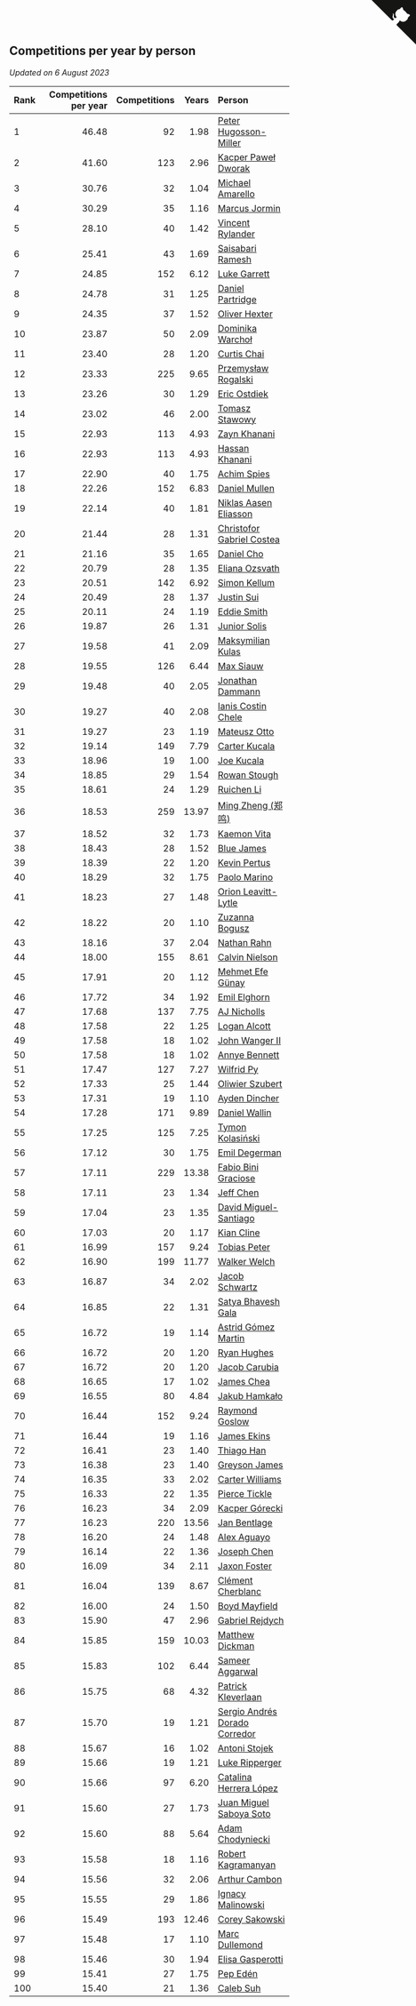 ## Competitions per year by person

*Updated on  6 August 2023*

| Rank | Competitions per year | Competitions | Years | Person |
| :--- | ---: | ---: | ---: | :--- |
| 1 | 46.48 | 92 | 1.98 | [Peter Hugosson-Miller](https://www.worldcubeassociation.org/persons/2021HUGO01) |
| 2 | 41.60 | 123 | 2.96 | [Kacper Paweł Dworak](https://www.worldcubeassociation.org/persons/2020DWOR01) |
| 3 | 30.76 | 32 | 1.04 | [Michael Amarello](https://www.worldcubeassociation.org/persons/2022AMAR09) |
| 4 | 30.29 | 35 | 1.16 | [Marcus Jormin](https://www.worldcubeassociation.org/persons/2022JORM01) |
| 5 | 28.10 | 40 | 1.42 | [Vincent Rylander](https://www.worldcubeassociation.org/persons/2022RYLA01) |
| 6 | 25.41 | 43 | 1.69 | [Saisabari Ramesh](https://www.worldcubeassociation.org/persons/2021RAME01) |
| 7 | 24.85 | 152 | 6.12 | [Luke Garrett](https://www.worldcubeassociation.org/persons/2017GARR05) |
| 8 | 24.78 | 31 | 1.25 | [Daniel Partridge](https://www.worldcubeassociation.org/persons/2022PART02) |
| 9 | 24.35 | 37 | 1.52 | [Oliver Hexter](https://www.worldcubeassociation.org/persons/2022HEXT01) |
| 10 | 23.87 | 50 | 2.09 | [Dominika Warchoł](https://www.worldcubeassociation.org/persons/2021WARC01) |
| 11 | 23.40 | 28 | 1.20 | [Curtis Chai](https://www.worldcubeassociation.org/persons/2022CHAI02) |
| 12 | 23.33 | 225 | 9.65 | [Przemysław Rogalski](https://www.worldcubeassociation.org/persons/2013ROGA02) |
| 13 | 23.26 | 30 | 1.29 | [Eric Ostdiek](https://www.worldcubeassociation.org/persons/2022OSTD01) |
| 14 | 23.02 | 46 | 2.00 | [Tomasz Stawowy](https://www.worldcubeassociation.org/persons/2021STAW01) |
| 15 | 22.93 | 113 | 4.93 | [Zayn Khanani](https://www.worldcubeassociation.org/persons/2018KHAN28) |
| 16 | 22.93 | 113 | 4.93 | [Hassan Khanani](https://www.worldcubeassociation.org/persons/2018KHAN26) |
| 17 | 22.90 | 40 | 1.75 | [Achim Spies](https://www.worldcubeassociation.org/persons/2021SPIE01) |
| 18 | 22.26 | 152 | 6.83 | [Daniel Mullen](https://www.worldcubeassociation.org/persons/2016MULL04) |
| 19 | 22.14 | 40 | 1.81 | [Niklas Aasen Eliasson](https://www.worldcubeassociation.org/persons/2021ELIA01) |
| 20 | 21.44 | 28 | 1.31 | [Christofor Gabriel Costea](https://www.worldcubeassociation.org/persons/2022COST03) |
| 21 | 21.16 | 35 | 1.65 | [Daniel Cho](https://www.worldcubeassociation.org/persons/2021CHOD01) |
| 22 | 20.79 | 28 | 1.35 | [Eliana Ozsvath](https://www.worldcubeassociation.org/persons/2022OZSV01) |
| 23 | 20.51 | 142 | 6.92 | [Simon Kellum](https://www.worldcubeassociation.org/persons/2016KELL12) |
| 24 | 20.49 | 28 | 1.37 | [Justin Sui](https://www.worldcubeassociation.org/persons/2022SUIJ01) |
| 25 | 20.11 | 24 | 1.19 | [Eddie Smith](https://www.worldcubeassociation.org/persons/2022SMIT20) |
| 26 | 19.87 | 26 | 1.31 | [Junior Solis](https://www.worldcubeassociation.org/persons/2022SOLI03) |
| 27 | 19.58 | 41 | 2.09 | [Maksymilian Kulas](https://www.worldcubeassociation.org/persons/2021KULA02) |
| 28 | 19.55 | 126 | 6.44 | [Max Siauw](https://www.worldcubeassociation.org/persons/2017SIAU02) |
| 29 | 19.48 | 40 | 2.05 | [Jonathan Dammann](https://www.worldcubeassociation.org/persons/2021DAMM01) |
| 30 | 19.27 | 40 | 2.08 | [Ianis Costin Chele](https://www.worldcubeassociation.org/persons/2021CHEL01) |
| 31 | 19.27 | 23 | 1.19 | [Mateusz Otto](https://www.worldcubeassociation.org/persons/2022OTTO01) |
| 32 | 19.14 | 149 | 7.79 | [Carter Kucala](https://www.worldcubeassociation.org/persons/2015KUCA01) |
| 33 | 18.96 | 19 | 1.00 | [Joe Kucala](https://www.worldcubeassociation.org/persons/2022KUCA01) |
| 34 | 18.85 | 29 | 1.54 | [Rowan Stough](https://www.worldcubeassociation.org/persons/2022STOU01) |
| 35 | 18.61 | 24 | 1.29 | [Ruichen Li](https://www.worldcubeassociation.org/persons/2022LIRU02) |
| 36 | 18.53 | 259 | 13.97 | [Ming Zheng (郑鸣)](https://www.worldcubeassociation.org/persons/2009ZHEN11) |
| 37 | 18.52 | 32 | 1.73 | [Kaemon Vita](https://www.worldcubeassociation.org/persons/2021VITA01) |
| 38 | 18.43 | 28 | 1.52 | [Blue James](https://www.worldcubeassociation.org/persons/2022JAME01) |
| 39 | 18.39 | 22 | 1.20 | [Kevin Pertus](https://www.worldcubeassociation.org/persons/2022PERT01) |
| 40 | 18.29 | 32 | 1.75 | [Paolo Marino](https://www.worldcubeassociation.org/persons/2021MARI04) |
| 41 | 18.23 | 27 | 1.48 | [Orion Leavitt-Lytle](https://www.worldcubeassociation.org/persons/2022LEAV01) |
| 42 | 18.22 | 20 | 1.10 | [Zuzanna Bogusz](https://www.worldcubeassociation.org/persons/2022BOGU01) |
| 43 | 18.16 | 37 | 2.04 | [Nathan Rahn](https://www.worldcubeassociation.org/persons/2021RAHN01) |
| 44 | 18.00 | 155 | 8.61 | [Calvin Nielson](https://www.worldcubeassociation.org/persons/2014NIEL03) |
| 45 | 17.91 | 20 | 1.12 | [Mehmet Efe Günay](https://www.worldcubeassociation.org/persons/2022GUNA05) |
| 46 | 17.72 | 34 | 1.92 | [Emil Elghorn](https://www.worldcubeassociation.org/persons/2021ELGH01) |
| 47 | 17.68 | 137 | 7.75 | [AJ Nicholls](https://www.worldcubeassociation.org/persons/2015NICH04) |
| 48 | 17.58 | 22 | 1.25 | [Logan Alcott](https://www.worldcubeassociation.org/persons/2022ALCO02) |
| 49 | 17.58 | 18 | 1.02 | [John Wanger II](https://www.worldcubeassociation.org/persons/2022WANG39) |
| 50 | 17.58 | 18 | 1.02 | [Annye Bennett](https://www.worldcubeassociation.org/persons/2022BENN11) |
| 51 | 17.47 | 127 | 7.27 | [Wilfrid Py](https://www.worldcubeassociation.org/persons/2016PYWI01) |
| 52 | 17.33 | 25 | 1.44 | [Oliwier Szubert](https://www.worldcubeassociation.org/persons/2022SZUB01) |
| 53 | 17.31 | 19 | 1.10 | [Ayden Dincher](https://www.worldcubeassociation.org/persons/2022DINC01) |
| 54 | 17.28 | 171 | 9.89 | [Daniel Wallin](https://www.worldcubeassociation.org/persons/2013WALL03) |
| 55 | 17.25 | 125 | 7.25 | [Tymon Kolasiński](https://www.worldcubeassociation.org/persons/2016KOLA02) |
| 56 | 17.12 | 30 | 1.75 | [Emil Degerman](https://www.worldcubeassociation.org/persons/2021DEGE01) |
| 57 | 17.11 | 229 | 13.38 | [Fabio Bini Graciose](https://www.worldcubeassociation.org/persons/2010GRAC02) |
| 58 | 17.11 | 23 | 1.34 | [Jeff Chen](https://www.worldcubeassociation.org/persons/2022CHEN19) |
| 59 | 17.04 | 23 | 1.35 | [David Miguel-Santiago](https://www.worldcubeassociation.org/persons/2022MIGU02) |
| 60 | 17.03 | 20 | 1.17 | [Kian Cline](https://www.worldcubeassociation.org/persons/2022CLIN01) |
| 61 | 16.99 | 157 | 9.24 | [Tobias Peter](https://www.worldcubeassociation.org/persons/2014PETE03) |
| 62 | 16.90 | 199 | 11.77 | [Walker Welch](https://www.worldcubeassociation.org/persons/2011WELC01) |
| 63 | 16.87 | 34 | 2.02 | [Jacob Schwartz](https://www.worldcubeassociation.org/persons/2021SCHW01) |
| 64 | 16.85 | 22 | 1.31 | [Satya Bhavesh Gala](https://www.worldcubeassociation.org/persons/2022GALA03) |
| 65 | 16.72 | 19 | 1.14 | [Astrid Gómez Martin](https://www.worldcubeassociation.org/persons/2022MART26) |
| 66 | 16.72 | 20 | 1.20 | [Ryan Hughes](https://www.worldcubeassociation.org/persons/2022HUGH04) |
| 67 | 16.72 | 20 | 1.20 | [Jacob Carubia](https://www.worldcubeassociation.org/persons/2022CARU02) |
| 68 | 16.65 | 17 | 1.02 | [James Chea](https://www.worldcubeassociation.org/persons/2022CHEA05) |
| 69 | 16.55 | 80 | 4.84 | [Jakub Hamkało](https://www.worldcubeassociation.org/persons/2018HAMK01) |
| 70 | 16.44 | 152 | 9.24 | [Raymond Goslow](https://www.worldcubeassociation.org/persons/2014GOSL01) |
| 71 | 16.44 | 19 | 1.16 | [James Ekins](https://www.worldcubeassociation.org/persons/2022EKIN01) |
| 72 | 16.41 | 23 | 1.40 | [Thiago Han](https://www.worldcubeassociation.org/persons/2022HANT01) |
| 73 | 16.38 | 23 | 1.40 | [Greyson James](https://www.worldcubeassociation.org/persons/2022JAME02) |
| 74 | 16.35 | 33 | 2.02 | [Carter Williams](https://www.worldcubeassociation.org/persons/2021WILL06) |
| 75 | 16.33 | 22 | 1.35 | [Pierce Tickle](https://www.worldcubeassociation.org/persons/2022TICK01) |
| 76 | 16.23 | 34 | 2.09 | [Kacper Górecki](https://www.worldcubeassociation.org/persons/2021GORE01) |
| 77 | 16.23 | 220 | 13.56 | [Jan Bentlage](https://www.worldcubeassociation.org/persons/2010BENT01) |
| 78 | 16.20 | 24 | 1.48 | [Alex Aguayo](https://www.worldcubeassociation.org/persons/2022AGUA01) |
| 79 | 16.14 | 22 | 1.36 | [Joseph Chen](https://www.worldcubeassociation.org/persons/2022CHEN16) |
| 80 | 16.09 | 34 | 2.11 | [Jaxon Foster](https://www.worldcubeassociation.org/persons/2021FOST01) |
| 81 | 16.04 | 139 | 8.67 | [Clément Cherblanc](https://www.worldcubeassociation.org/persons/2014CHER05) |
| 82 | 16.00 | 24 | 1.50 | [Boyd Mayfield](https://www.worldcubeassociation.org/persons/2022MAYF01) |
| 83 | 15.90 | 47 | 2.96 | [Gabriel Rejdych](https://www.worldcubeassociation.org/persons/2020REJD01) |
| 84 | 15.85 | 159 | 10.03 | [Matthew Dickman](https://www.worldcubeassociation.org/persons/2013DICK01) |
| 85 | 15.83 | 102 | 6.44 | [Sameer Aggarwal](https://www.worldcubeassociation.org/persons/2017AGGA01) |
| 86 | 15.75 | 68 | 4.32 | [Patrick Kleverlaan](https://www.worldcubeassociation.org/persons/2019KLEV01) |
| 87 | 15.70 | 19 | 1.21 | [Sergio Andrés Dorado Corredor](https://www.worldcubeassociation.org/persons/2022CORR05) |
| 88 | 15.67 | 16 | 1.02 | [Antoni Stojek](https://www.worldcubeassociation.org/persons/2022STOJ03) |
| 89 | 15.66 | 19 | 1.21 | [Luke Ripperger](https://www.worldcubeassociation.org/persons/2022RIPP01) |
| 90 | 15.66 | 97 | 6.20 | [Catalina Herrera López](https://www.worldcubeassociation.org/persons/2017LOPE31) |
| 91 | 15.60 | 27 | 1.73 | [Juan Miguel Saboya Soto](https://www.worldcubeassociation.org/persons/2021SOTO01) |
| 92 | 15.60 | 88 | 5.64 | [Adam Chodyniecki](https://www.worldcubeassociation.org/persons/2017CHOD02) |
| 93 | 15.58 | 18 | 1.16 | [Robert Kagramanyan](https://www.worldcubeassociation.org/persons/2022KAGR01) |
| 94 | 15.56 | 32 | 2.06 | [Arthur Cambon](https://www.worldcubeassociation.org/persons/2021CAMB01) |
| 95 | 15.55 | 29 | 1.86 | [Ignacy Malinowski](https://www.worldcubeassociation.org/persons/2021MALI02) |
| 96 | 15.49 | 193 | 12.46 | [Corey Sakowski](https://www.worldcubeassociation.org/persons/2011SAKO01) |
| 97 | 15.48 | 17 | 1.10 | [Marc Dullemond](https://www.worldcubeassociation.org/persons/2022DULL01) |
| 98 | 15.46 | 30 | 1.94 | [Elisa Gasperotti](https://www.worldcubeassociation.org/persons/2021GASP01) |
| 99 | 15.41 | 27 | 1.75 | [Pep Edén](https://www.worldcubeassociation.org/persons/2021EDEN01) |
| 100 | 15.40 | 21 | 1.36 | [Caleb Suh](https://www.worldcubeassociation.org/persons/2022SUHC01) |


<a href="https://github.com/JustinTimeCuber/wca_statistics" class="github-corner" aria-label="View source on Github"><svg width="80" height="80" viewBox="0 0 250 250" style="fill:#151513; color:#fff; position: absolute; top: 0; border: 0; right: 0;" aria-hidden="true"><path d="M0,0 L115,115 L130,115 L142,142 L250,250 L250,0 Z"></path><path d="M128.3,109.0 C113.8,99.7 119.0,89.6 119.0,89.6 C122.0,82.7 120.5,78.6 120.5,78.6 C119.2,72.0 123.4,76.3 123.4,76.3 C127.3,80.9 125.5,87.3 125.5,87.3 C122.9,97.6 130.6,101.9 134.4,103.2" fill="currentColor" style="transform-origin: 130px 106px;" class="octo-arm"></path><path d="M115.0,115.0 C114.9,115.1 118.7,116.5 119.8,115.4 L133.7,101.6 C136.9,99.2 139.9,98.4 142.2,98.6 C133.8,88.0 127.5,74.4 143.8,58.0 C148.5,53.4 154.0,51.2 159.7,51.0 C160.3,49.4 163.2,43.6 171.4,40.1 C171.4,40.1 176.1,42.5 178.8,56.2 C183.1,58.6 187.2,61.8 190.9,65.4 C194.5,69.0 197.7,73.2 200.1,77.6 C213.8,80.2 216.3,84.9 216.3,84.9 C212.7,93.1 206.9,96.0 205.4,96.6 C205.1,102.4 203.0,107.8 198.3,112.5 C181.9,128.9 168.3,122.5 157.7,114.1 C157.9,116.9 156.7,120.9 152.7,124.9 L141.0,136.5 C139.8,137.7 141.6,141.9 141.8,141.8 Z" fill="currentColor" class="octo-body"></path></svg></a><style>.github-corner:hover .octo-arm{animation:octocat-wave 560ms ease-in-out}@keyframes octocat-wave{0%,100%{transform:rotate(0)}20%,60%{transform:rotate(-25deg)}40%,80%{transform:rotate(10deg)}}@media (max-width:500px){.github-corner:hover .octo-arm{animation:none}.github-corner .octo-arm{animation:octocat-wave 560ms ease-in-out}}</style>
